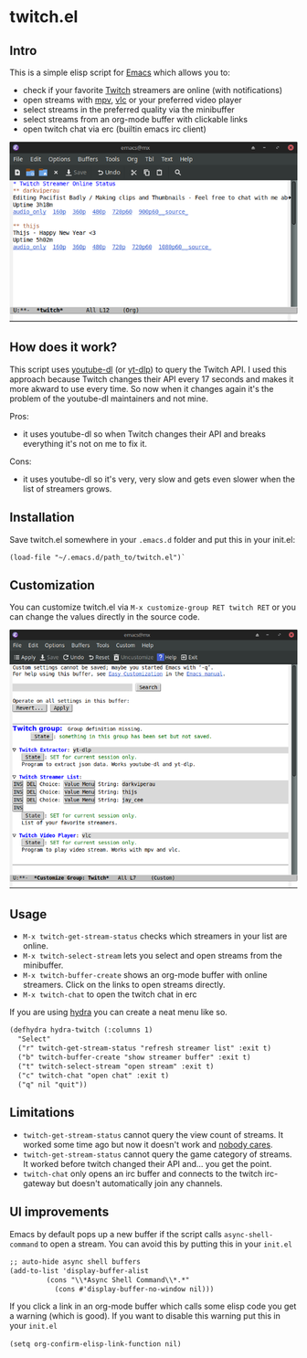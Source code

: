 # twitch.el

## Intro
This is a simple elisp script for [Emacs](https://www.gnu.org/software/emacs/) which allows you to:

- check if your favorite [Twitch](https://twitch.tv) streamers are online (with notifications)
- open streams with [mpv](https://github.com/mpv-player/mpv), [vlc](https://github.com/videolan/vlc) or your preferred video player
- select streams in the preferred quality via the minibuffer
- select streams from an org-mode buffer with clickable links
- open twitch chat via erc (builtin emacs irc client)

![image](https://github.com/aroess/twitch.el/blob/main/twitch-org-buffer.png)

## How does it work?
This script uses [youtube-dl](https://github.com/ytdl-org/youtube-dl) (or [yt-dlp](https://github.com/yt-dlp/yt-dlp)) to query the Twitch API. I used this
approach because Twitch changes their API every 17 seconds and makes
it more akward to use every time. So now when it changes again it's
the problem of the youtube-dl maintainers and not mine. 

Pros:
- it uses youtube-dl so when Twitch changes their API and breaks everything it's not on me to fix it.

Cons:
- it uses youtube-dl so it's very, very slow and gets even slower when the list of streamers grows.

## Installation
Save twitch.el somewhere in your `.emacs.d` folder and put this in your init.el:

```elisp
(load-file "~/.emacs.d/path_to/twitch.el")`
```
## Customization
You can customize twitch.el via `M-x customize-group RET twitch RET` or you can change the values directly in the source code.

![image](https://github.com/aroess/twitch.el/blob/main/twitch-customize-group.png)

## Usage
- `M-x twitch-get-stream-status` checks which streamers in your list are online. 
- `M-x twitch-select-stream` lets you select and open streams from the minibuffer.
- `M-x twitch-buffer-create` shows an org-mode buffer with online streamers. Click on the links to open streams directly.
- `M-x twitch-chat` to open the twitch chat in erc

If you are using [hydra](https://github.com/abo-abo/hydra) you can create a neat menu like so.

```elisp
(defhydra hydra-twitch (:columns 1)
  "Select"
  ("r" twitch-get-stream-status "refresh streamer list" :exit t)
  ("b" twitch-buffer-create "show streamer buffer" :exit t)
  ("t" twitch-select-stream "open stream" :exit t)
  ("c" twitch-chat "open chat" :exit t)
  ("q" nil "quit"))

```

## Limitations
- `twitch-get-stream-status` cannot query the view count of streams. It worked some time ago but now it doesn't work and [nobody cares](https://github.com/yt-dlp/yt-dlp/issues/1880).
- `twitch-get-stream-status` cannot query the game category of streams. It worked before twitch changed their API and... you get the point.
- `twitch-chat` only opens an irc buffer and connects to the twitch irc-gateway but doesn't automatically join any channels.

## UI improvements
Emacs by default pops up a new buffer if the script calls `async-shell-command` to open a stream. You can avoid this by putting this in your `init.el`

```elisp
;; auto-hide async shell buffers
(add-to-list 'display-buffer-alist
	     (cons "\\*Async Shell Command\\*.*"
		   (cons #'display-buffer-no-window nil)))
```

If you click a link in an org-mode buffer which calls some elisp code you get a warning (which is good). If you want to disable this warning put this in your `init.el`

`(setq org-confirm-elisp-link-function nil)`
